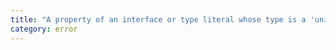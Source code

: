 ```yaml
---
title: "A property of an interface or type literal whose type is a 'unique symbol' type must be 'readonly'."
category: error
---
```

